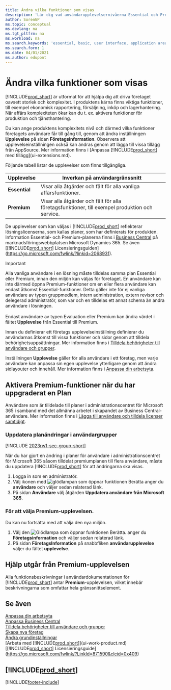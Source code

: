 ```yaml
---
title: Ändra vilka funktioner som visas
description: 'Lär dig vad användarupplevelsernivåerna Essential och Premium betyder för användargränssnitt, moduler och ditt företag.'
author: SorenGP
ms.topic: conceptual
ms.devlang: na
ms.tgt_pltfrm: na
ms.workload: na
ms.search.keywords: 'essential, basic, user interface, application area, experience'
ms.search.form: 1
ms.date: 04/01/2021
ms.author: edupont
---
```

# <a name="change-which-features-are-displayed"></a>Ändra vilka funktioner som visas
[!INCLUDE[prod_short](includes/prod_short.md)] är utformat för att hjälpa dig att driva företaget oavsett storlek och komplexitet. I produktens kärna finns viktiga funktioner, till exempel ekonomisk rapportering, försäljning, inköp och lagerhantering. När affärs komplexiteten ökar kan du t. ex. aktivera funktioner för produktion och tjänsthantering.

Du kan ange produktens komplexitets nivå och därmed vilka funktioner företagets användare får till gång till, genom att ändra inställningen **Upplevelse** på sidan **Företagsinformation**. Observera att upplevelseinställningen också kan ändras genom att lägga till vissa tillägg från AppSource. Mer information finns i [Anpassa [!INCLUDE[prod_short](includes/prod_short.md)] med tillägg](ui-extensions.md).

Följande tabell listar de upplevelser som finns tillgängliga.

| Upplevelse | Inverkan på användargränssnitt |
| --- | --- |
| **Essential** |Visar alla åtgärder och fält för alla vanliga affärsfunktioner.|
| **Premium** |Visar alla åtgärder och fält för alla företagsfunktioner, till exempel produktion och service.|

De upplevelser som kan väljas i [!INCLUDE[prod_short](includes/prod_short.md)] reflekterar lösningslicenserna, som kallas planer, som har definierats för produkten. Information Essential- och Premium-planerna finns i [Business Central](https://go.microsoft.com/fwlink/?linkid=870242) på marknadsföringswebbplatsen Microsoft Dynamics 365. Se även [[!INCLUDE[prod_short](includes/prod_short.md)] Licensieringsguiden](https://go.microsoft.com/fwlink/?linkid=2068931).

> [!IMPORTANT]  
> Alla vanliga användare i en lösning måste tilldelas samma plan Essential eller Premium, innan den miljön kan väljas för företaget. En användare kan inte därmed öppna Premium-funktioner om en eller flera användare kan endast åtkomst Essential-funktioner. Detta gäller inte för ej vanliga användare av typen gruppmedlem, intern administration, extern revisor och delegerad administratör, som var och en tilldelas ett annat schema än andra användare i lösningen.<br /><br /> Endast användare av typen Evaluation eller Premium kan ändra värdet i fältet **Upplevelse** från Essential till Premium.

Innan du definierar ett företags upplevelseinställning definierar du användarnas åtkomst till vissa funktioner och sidor genom att tilldela behörighetsuppsättningar. Mer information finns i [Tilldela behörigheter till användare och grupper](ui-define-granular-permissions.md).

Inställningen **Upplevelse** gäller för alla användare i ett företag, men varje användare kan anpassa sin egen upplevelse ytterligare genom att ändra sidlayouter och innehåll. Mer information finns i [Anpassa din arbetsyta](ui-personalization-user.md).

## <a name="enabling-premium-features-after-upgrading-a-plan"></a>Aktivera Premium-funktioner när du har uppgraderat en Plan
Användare som är tilldelade till planer i administrationscentret för Microsoft 365 i samband med det allmänna arbetet i skapandet av Business Central-användare. Mer information finns i [Lägga till användare och tilldela licenser samtidigt](/microsoft-365/admin/add-users/add-users?view=o365-worldwide&preserve-view=true).

### <a name="to-update-plan-changes-in-users-groups"></a>Uppdatera planändringar i användargrupper

[!INCLUDE [2023rw1-sec-group-short](includes/2023rw1-sec-group-short.md)]

När du har gjort en ändring i planer för användare i administrationscentret för Microsoft 365 såsom tilldelat premiumplanen till flera användare, måste du uppdatera [!INCLUDE[prod_short](includes/prod_short.md)] för att ändringarna ska visas.

1. Logga in som en administratör.
2. Välj ikonen med ![glödlampan som öppnar funktionen Berätta](media/ui-search/search_small.png "Berätta för mig vad du vill göra") anger du **användare** och väljer sedan relaterad länk.
3. På sidan **Användare** välj åtgärden **Uppdatera användare från Microsoft 365**.

### <a name="to-select-the-premium-experience"></a>För att välja Premium-upplevelsen.
Du kan nu fortsätta med att välja den nya miljön.
1. Välj den ![Glödlampa som öppnar funktionen Berätta.](media/ui-search/search_small.png "Berätta för mig vad du vill göra") anger du **Företagsinformation** och väljer sedan relaterad länk.
2. På sidan **FöretagsInformation** på snabbfliken **användarupplevelse** väljer du fältet **upplevelse**.

## <a name="help-assumes-premium-experience"></a>Hjälp utgår från Premium-upplevelsen
Alla funktionsbeskrivningar i användardokumentationen för [!INCLUDE[prod_short](includes/prod_short.md)] antar **Premium**-upplevelsen, vilket innebär beskrivningarna som omfattar hela gränssnittselement.

## <a name="see-also"></a>Se även
[Anpassa din arbetsyta](ui-personalization-user.md)  
[Anpassa Business Central](ui-customizing-overview.md)  
[Tilldela behörigheter till användare och grupper](ui-define-granular-permissions.md)  
[Skapa nya företag](about-new-company.md)  
[Ändra grundinställningar](ui-change-basic-settings.md)  
[Arbeta med [!INCLUDE[prod_short](includes/prod_short.md)]](ui-work-product.md)  
[[!INCLUDE[prod_short](includes/prod_short.md)] Licensieringsguide](https://go.microsoft.com/fwlink/?LinkId=871590&clcid=0x409)

## [!INCLUDE[prod_short](includes/free_trial_md.md)]  


[!INCLUDE[footer-include](includes/footer-banner.md)]
